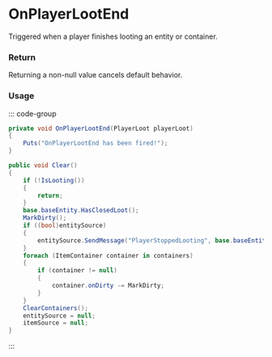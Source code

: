 # OnPlayerLootEnd
<Badge type="info" text="Player"/>[<Badge type="danger" text="Carbon Compatible"/>](https://github.com/CarbonCommunity/Carbon)[<Badge type="warning" text="Oxide Compatible"/>](https://github.com/OxideMod/Oxide.Rust)
Triggered when a player finishes looting an entity or container.

### Return
Returning a non-null value cancels default behavior.

### Usage
::: code-group
```csharp [Example]
private void OnPlayerLootEnd(PlayerLoot playerLoot)
{
	Puts("OnPlayerLootEnd has been fired!");
}
```
```csharp [Source — Assembly-CSharp @ PlayerLoot]
public void Clear()
{
	if (!IsLooting())
	{
		return;
	}
	base.baseEntity.HasClosedLoot();
	MarkDirty();
	if ((bool)entitySource)
	{
		entitySource.SendMessage("PlayerStoppedLooting", base.baseEntity, UnityEngine.SendMessageOptions.DontRequireReceiver);
	}
	foreach (ItemContainer container in containers)
	{
		if (container != null)
		{
			container.onDirty -= MarkDirty;
		}
	}
	ClearContainers();
	entitySource = null;
	itemSource = null;
}

```
:::
